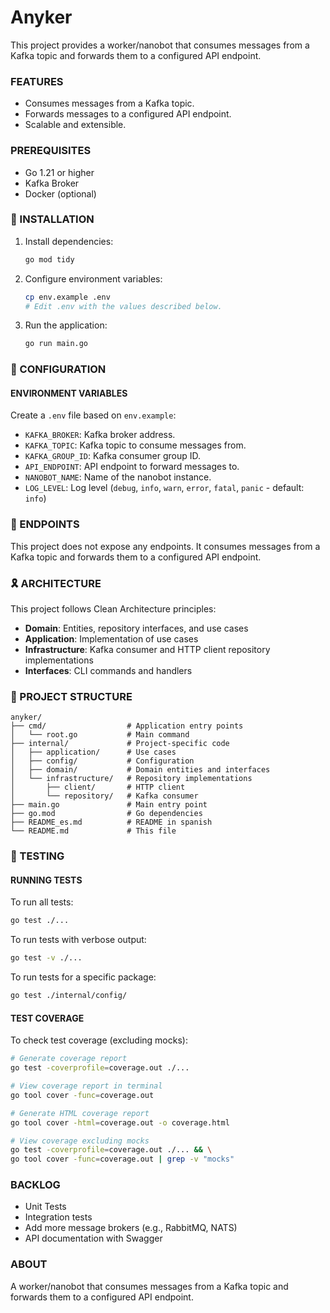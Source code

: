 # Anyker

This project provides a worker/nanobot that consumes messages from a Kafka topic and forwards them to a configured API endpoint.

### FEATURES

*   Consumes messages from a Kafka topic.
*   Forwards messages to a configured API endpoint.
*   Scalable and extensible.

### PREREQUISITES

*   Go 1.21 or higher
*   Kafka Broker
*   Docker (optional)

### 🚀 INSTALLATION

1.  Install dependencies:
    ```sh
    go mod tidy
    ```
2.  Configure environment variables:
    ```sh
    cp env.example .env
    # Edit .env with the values described below.
    ```
3.  Run the application:
    ```sh
    go run main.go
    ```

### 🔧 CONFIGURATION

#### ENVIRONMENT VARIABLES

Create a `.env` file based on `env.example`:

*   `KAFKA_BROKER`: Kafka broker address.
*   `KAFKA_TOPIC`: Kafka topic to consume messages from.
*   `KAFKA_GROUP_ID`: Kafka consumer group ID.
*   `API_ENDPOINT`: API endpoint to forward messages to.
*   `NANOBOT_NAME`: Name of the nanobot instance.
*   `LOG_LEVEL`: Log level (`debug`, `info`, `warn`, `error`, `fatal`, `panic` - default: `info`)

### 📡 ENDPOINTS

This project does not expose any endpoints. It consumes messages from a Kafka topic and forwards them to a configured API endpoint.

### 🎗️ ARCHITECTURE

This project follows Clean Architecture principles:

*   **Domain**: Entities, repository interfaces, and use cases
*   **Application**: Implementation of use cases
*   **Infrastructure**: Kafka consumer and HTTP client repository implementations
*   **Interfaces**: CLI commands and handlers

### 📁 PROJECT STRUCTURE

```
anyker/
├── cmd/                  # Application entry points
│   └── root.go           # Main command
├── internal/             # Project-specific code
│   ├── application/      # Use cases
│   ├── config/           # Configuration
│   ├── domain/           # Domain entities and interfaces
│   └── infrastructure/   # Repository implementations
│       ├── client/       # HTTP client
│       └── repository/   # Kafka consumer
├── main.go               # Main entry point
├── go.mod                # Go dependencies
├── README_es.md          # README in spanish
└── README.md             # This file
```

### 🧪 TESTING

#### RUNNING TESTS

To run all tests:

```sh
go test ./...
```

To run tests with verbose output:

```sh
go test -v ./...
```

To run tests for a specific package:

```sh
go test ./internal/config/
```

#### TEST COVERAGE

To check test coverage (excluding mocks):

```sh
# Generate coverage report
go test -coverprofile=coverage.out ./...

# View coverage report in terminal
go tool cover -func=coverage.out

# Generate HTML coverage report
go tool cover -html=coverage.out -o coverage.html

# View coverage excluding mocks
go test -coverprofile=coverage.out ./... && \
go tool cover -func=coverage.out | grep -v "mocks"
```

### BACKLOG

*   Unit Tests
*   Integration tests
*   Add more message brokers (e.g., RabbitMQ, NATS)
*   API documentation with Swagger

### ABOUT

A worker/nanobot that consumes messages from a Kafka topic and forwards them to a configured API endpoint.
